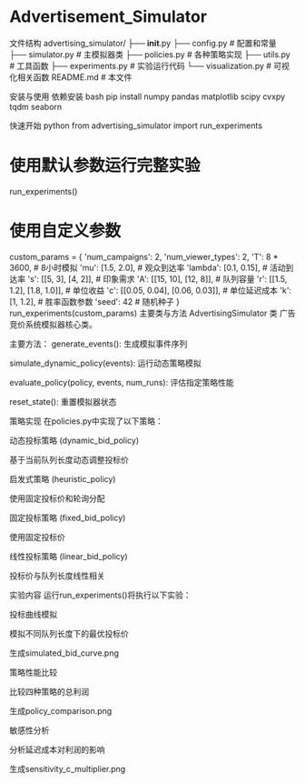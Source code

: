 # Advertisement_Simulator
文件结构
advertising_simulator/
├── __init__.py
├── config.py          # 配置和常量
├── simulator.py       # 主模拟器类
├── policies.py        # 各种策略实现
├── utils.py           # 工具函数
├── experiments.py     # 实验运行代码
└── visualization.py   # 可视化相关函数
README.md          # 本文件

安装与使用
依赖安装
bash
pip install numpy pandas matplotlib scipy cvxpy tqdm seaborn

快速开始
python
from advertising_simulator import run_experiments

# 使用默认参数运行完整实验
run_experiments()

# 使用自定义参数
custom_params = {
    'num_campaigns': 2,
    'num_viewer_types': 2,
    'T': 8 * 3600,  # 8小时模拟
    'mu': [1.5, 2.0],  # 观众到达率
    'lambda': [0.1, 0.15],  # 活动到达率
    's': [[5, 3], [4, 2]],  # 印象需求
    'A': [[15, 10], [12, 8]],  # 队列容量
    'r': [[1.5, 1.2], [1.8, 1.0]],  # 单位收益
    'c': [[0.05, 0.04], [0.06, 0.03]],  # 单位延迟成本
    'k': [1, 1.2],  # 胜率函数参数
    'seed': 42  # 随机种子
}
run_experiments(custom_params)
主要类与方法
AdvertisingSimulator 类
广告竞价系统模拟器核心类。

主要方法：
generate_events(): 生成模拟事件序列

simulate_dynamic_policy(events): 运行动态策略模拟

evaluate_policy(policy, events, num_runs): 评估指定策略性能

reset_state(): 重置模拟器状态

策略实现
在policies.py中实现了以下策略：

动态投标策略 (dynamic_bid_policy)

基于当前队列长度动态调整投标价

启发式策略 (heuristic_policy)

使用固定投标价和轮询分配

固定投标策略 (fixed_bid_policy)

使用固定投标价

线性投标策略 (linear_bid_policy)

投标价与队列长度线性相关

实验内容
运行run_experiments()将执行以下实验：

投标曲线模拟

模拟不同队列长度下的最优投标价

生成simulated_bid_curve.png

策略性能比较

比较四种策略的总利润

生成policy_comparison.png

敏感性分析

分析延迟成本对利润的影响

生成sensitivity_c_multiplier.png

